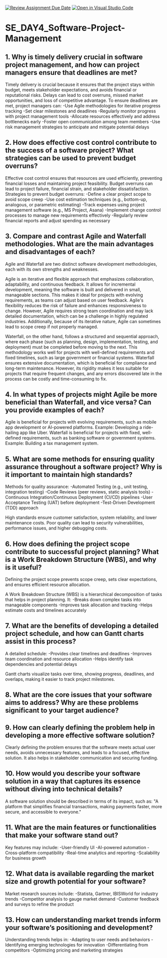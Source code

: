 [![Review Assignment Due Date](https://classroom.github.com/assets/deadline-readme-button-22041afd0340ce965d47ae6ef1cefeee28c7c493a6346c4f15d667ab976d596c.svg)](https://classroom.github.com/a/9pw6JKcu)
[![Open in Visual Studio Code](https://classroom.github.com/assets/open-in-vscode-2e0aaae1b6195c2367325f4f02e2d04e9abb55f0b24a779b69b11b9e10269abc.svg)](https://classroom.github.com/online_ide?assignment_repo_id=18964833&assignment_repo_type=AssignmentRepo)
# SE_DAY4_Software-Project-Management
## 1. Why is timely delivery crucial in software project management, and how can project managers ensure that deadlines are met?
Timely delivery is crucial because it ensures that the project stays within budget, meets stakeholder expectations, and avoids financial or reputational risks. Delays can lead to cost overruns, missed market opportunities, and loss of competitive advantage.
To ensure deadlines are met, project managers can:
-Use Agile methodologies for iterative progress tracking
-Set clear milestones and deadlines
-Regularly monitor progress with project management tools
-Allocate resources effectively and address bottlenecks early
-Foster open communication among team members
-Use risk management strategies to anticipate and mitigate potential delays

## 2. How does effective cost control contribute to the success of a software project? What strategies can be used to prevent budget overruns?
Effective cost control ensures that resources are used efficiently, preventing financial losses and maintaining project feasibility. Budget overruns can lead to project failure, financial strain, and stakeholder dissatisfaction.
Strategies to prevent budget overruns:
-Define a clear project scope to avoid scope creep
-Use cost estimation techniques (e.g., bottom-up, analogous, or parametric estimating)
-Track expenses using project management software (e.g., MS Project, Asana)
-Implement change control processes to manage new requirements effectively
-Regularly review financial reports and adjust spending as necessary

## 3. Compare and contrast Agile and Waterfall methodologies. What are the main advantages and disadvantages of each?
Agile and Waterfall are two distinct software development methodologies, each with its own strengths and weaknesses.

Agile is an iterative and flexible approach that emphasizes collaboration, adaptability, and continuous feedback. It allows for incremental development, meaning the software is built and delivered in small, manageable sections. This makes it ideal for projects with evolving requirements, as teams can adjust based on user feedback. Agile's flexibility reduces the risk of failure and enhances responsiveness to change. However, Agile requires strong team coordination and may lack detailed documentation, which can be a challenge in highly regulated industries. Additionally, because of its iterative nature, Agile can sometimes lead to scope creep if not properly managed.

Waterfall, on the other hand, follows a structured and sequential approach, where each phase (such as planning, design, implementation, testing, and deployment) must be completed before moving to the next. This methodology works well for projects with well-defined requirements and fixed timelines, such as large government or financial systems. Waterfall ensures extensive documentation, which is beneficial for compliance and long-term maintenance. However, its rigidity makes it less suitable for projects that require frequent changes, and any errors discovered late in the process can be costly and time-consuming to fix.

## 4. In what types of projects might Agile be more beneficial than Waterfall, and vice versa? Can you provide examples of each?
Agile is beneficial for projects with evolving requirements, such as mobile app development or AI-powered platforms. Example: Developing a ride-hailing app like Uber.
Waterfall is beneficial for projects with fixed, well-defined requirements, such as banking software or government systems. Example: Building a tax management system.

## 5. What are some methods for ensuring quality assurance throughout a software project? Why is it important to maintain high standards?
Methods for quality assurance:
-Automated Testing (e.g., unit testing, integration testing)
-Code Reviews (peer reviews, static analysis tools)
-Continuous Integration/Continuous Deployment (CI/CD) pipelines
-User Acceptance Testing (UAT) before deployment
-Test-Driven Development (TDD) approach

High standards ensure customer satisfaction, system reliability, and lower maintenance costs. Poor quality can lead to security vulnerabilities, performance issues, and higher debugging costs.

## 6. How does defining the project scope contribute to successful project planning? What is a Work Breakdown Structure (WBS), and why is it useful?
Defining the project scope prevents scope creep, sets clear expectations, and ensures efficient resource allocation.

A Work Breakdown Structure (WBS) is a hierarchical decomposition of tasks that helps in project planning. It:
-Breaks down complex tasks into manageable components
-Improves task allocation and tracking
-Helps estimate costs and timelines accurately

## 7. What are the benefits of developing a detailed project schedule, and how can Gantt charts assist in this process?
A detailed schedule:
-Provides clear timelines and deadlines
-Improves team coordination and resource allocation
-Helps identify task dependencies and potential delays

Gantt charts visualize tasks over time, showing progress, deadlines, and overlaps, making it easier to track project milestones.

## 8. What are the core issues that your software aims to address? Why are these problems significant to your target audience?


## 9. How can clearly defining the problem help in developing a more effective software solution?
Clearly defining the problem ensures that the software meets actual user needs, avoids unnecessary features, and leads to a focused, effective solution. It also helps in stakeholder communication and securing funding.

## 10. How would you describe your software solution in a way that captures its essence without diving into technical details?
A software solution should be described in terms of its impact, such as:
"A platform that simplifies financial transactions, making payments faster, more secure, and accessible to everyone."

## 11. What are the main features or functionalities that make your software stand out?
Key features may include:
-User-friendly UI
-AI-powered automation
-Cross-platform compatibility
-Real-time analytics and reporting
-Scalability for business growth

## 12. What data is available regarding the market size and growth potential for your software?
Market research sources include:
-Statista, Gartner, IBISWorld for industry trends
-Competitor analysis to gauge market demand
-Customer feedback and surveys to refine the product

## 13. How can understanding market trends inform your software’s positioning and development?
Understanding trends helps in:
-Adapting to user needs and behaviors
-Identifying emerging technologies for innovation
-Differentiating from competitors
-Optimizing pricing and marketing strategies

